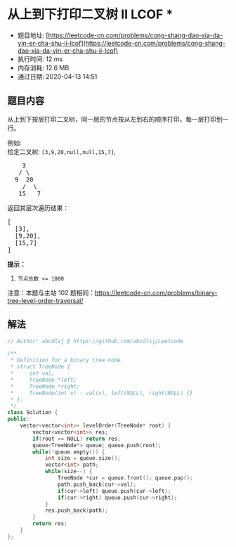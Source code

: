 # 从上到下打印二叉树 II LCOF *
- 题目地址: [https://leetcode-cn.com/problems/cong-shang-dao-xia-da-yin-er-cha-shu-ii-lcof](https://leetcode-cn.com/problems/cong-shang-dao-xia-da-yin-er-cha-shu-ii-lcof)
- 执行时间: 12 ms
- 内存消耗: 12.6 MB
- 通过日期: 2020-04-13 14:51

## 题目内容
<p>从上到下按层打印二叉树，同一层的节点按从左到右的顺序打印，每一层打印到一行。</p>



<p>例如:<br>
给定二叉树: <code>[3,9,20,null,null,15,7]</code>,</p>

<pre>    3
   / \
  9  20
    /  \
   15   7
</pre>

<p>返回其层次遍历结果：</p>

<pre>[
  [3],
  [9,20],
  [15,7]
]
</pre>



<p><strong>提示：</strong></p>

<ol>
	<li><code>节点总数 <= 1000</code></li>
</ol>

<p>注意：本题与主站 102 题相同：<a href="https://leetcode-cn.com/problems/binary-tree-level-order-traversal/">https://leetcode-cn.com/problems/binary-tree-level-order-traversal/</a></p>


## 解法
```cpp
// Author: abcdlsj @ https://github.com/abcdlsj/Leetcode

/**
 * Definition for a binary tree node.
 * struct TreeNode {
 *     int val;
 *     TreeNode *left;
 *     TreeNode *right;
 *     TreeNode(int x) : val(x), left(NULL), right(NULL) {}
 * };
 */
class Solution {
public:
    vector<vector<int>> levelOrder(TreeNode* root) {
        vector<vector<int>> res;
        if(root == NULL) return res;
        queue<TreeNode*> queue; queue.push(root);
        while(!queue.empty()) {
            int size = queue.size();
            vector<int> path;
            while(size--) {
                TreeNode *cur = queue.front(); queue.pop();
                path.push_back(cur->val);
                if(cur->left) queue.push(cur->left);
                if(cur->right) queue.push(cur->right);
            }
            res.push_back(path);
        }
        return res;
    }
};

```